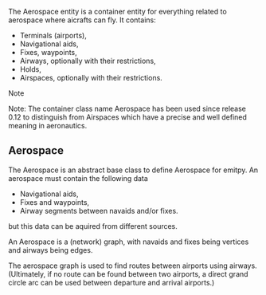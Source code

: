 The Aerospace entity is a container entity for everything related to aerospace where aicrafts can fly. It contains:

- Terminals (airports),
- Navigational aids,
- Fixes, waypoints,
- Airways, optionally with their restrictions,
- Holds,
- Airspaces, optionally with their restrictions.

> [!NOTE]
> Note: The container class name Aerospace has been used since release 0.12 to distinguish from Airspaces which have a precise and well defined meaning in aeronautics.
## Aerospace

The Aerospace is an abstract base class to define Aerospace for emitpy.
An aerospace must contain the following data

- Navigational aids,
- Fixes and waypoints,
- Airway segments between navaids and/or fixes.

but this data can be aquired from different sources.

An Aerospace is a (network) graph, with navaids and fixes being vertices and airways being edges.

The aerospace graph is used to find routes between airports using airways. (Ultimately, if no route can be found between two airports, a direct grand circle arc can be used between departure and arrival airports.)